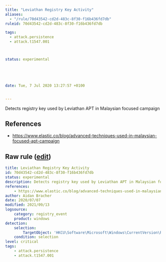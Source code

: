 ```yaml
---
title: "Leviathan Registry Key Activity"
aliases:
  - "/rule/70d43542-cd2d-483c-8f30-f16b436fd7db"
ruleid: 70d43542-cd2d-483c-8f30-f16b436fd7db

tags:
  - attack.persistence
  - attack.t1547.001



status: experimental





date: Tue, 7 Jul 2020 13:27:57 +0100


---
```


Detects registry key used by Leviathan APT in Malaysian focused campaign

<!--more-->




## References

* https://www.elastic.co/blog/advanced-techniques-used-in-malaysian-focused-apt-campaign


## Raw rule ([edit](https://github.com/SigmaHQ/sigma/edit/master/rules/windows/registry_event/registry_event_apt_leviathan.yml))
```yaml
title: Leviathan Registry Key Activity
id: 70d43542-cd2d-483c-8f30-f16b436fd7db
status: experimental
description: Detects registry key used by Leviathan APT in Malaysian focused campaign
references:
    - https://www.elastic.co/blog/advanced-techniques-used-in-malaysian-focused-apt-campaign
author: Aidan Bracher
date: 2020/07/07
modified: 2021/09/13
logsource:
    category: registry_event
    product: windows
detection:
    selection:
        TargetObject: 'HKCU\Software\Microsoft\Windows\CurrentVersion\Run\ntkd'
    condition: selection
level: critical
tags:
    - attack.persistence
    - attack.t1547.001
```
